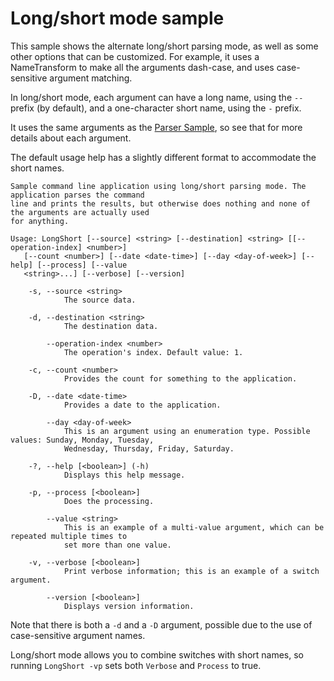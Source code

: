 ﻿# Long/short mode sample

This sample shows the alternate long/short parsing mode, as well as some other options that can
be customized. For example, it uses a NameTransform to make all the arguments dash-case, and uses
case-sensitive argument matching.

In long/short mode, each argument can have a long name, using the `--` prefix (by default), and a
one-character short name, using the `-` prefix.

It uses the same arguments as the [Parser Sample](../Parser), so see that for more details about
each argument.

The default usage help has a slightly different format to accommodate the short names.

```text
Sample command line application using long/short parsing mode. The application parses the command
line and prints the results, but otherwise does nothing and none of the arguments are actually used
for anything.

Usage: LongShort [--source] <string> [--destination] <string> [[--operation-index] <number>]
   [--count <number>] [--date <date-time>] [--day <day-of-week>] [--help] [--process] [--value
   <string>...] [--verbose] [--version]

    -s, --source <string>
            The source data.

    -d, --destination <string>
            The destination data.

        --operation-index <number>
            The operation's index. Default value: 1.

    -c, --count <number>
            Provides the count for something to the application.

    -D, --date <date-time>
            Provides a date to the application.

        --day <day-of-week>
            This is an argument using an enumeration type. Possible values: Sunday, Monday, Tuesday,
            Wednesday, Thursday, Friday, Saturday.

    -?, --help [<boolean>] (-h)
            Displays this help message.

    -p, --process [<boolean>]
            Does the processing.

        --value <string>
            This is an example of a multi-value argument, which can be repeated multiple times to
            set more than one value.

    -v, --verbose [<boolean>]
            Print verbose information; this is an example of a switch argument.

        --version [<boolean>]
            Displays version information.
```

Note that there is both a `-d` and a `-D` argument, possible due to the use of case-sensitive
argument names.

Long/short mode allows you to combine switches with short names, so running `LongShort -vp` sets
both `Verbose` and `Process` to true.
